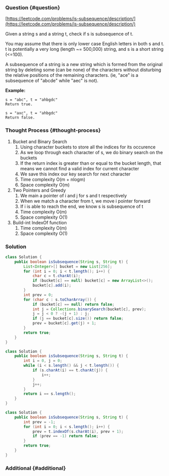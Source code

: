 ### Question {#question}

[https://leetcode.com/problems/is-subsequence/description/](https://leetcode.com/problems/is-subsequence/description/)

Given a string s and a string t, check if s is subsequence of t.

You may assume that there is only lower case English letters in both s and t. t is potentially a very long \(length ~= 500,000\) string, and s is a short string \(&lt;=100\).

A subsequence of a string is a new string which is formed from the original string by deleting some \(can be none\) of the characters without disturbing the relative positions of the remaining characters. \(ie, "ace" is a subsequence of "abcde" while "aec" is not\).

**Example:**

```
s = "abc", t = "ahbgdc"
Return true.

s = "axc", t = "ahbgdc"
Return false.
```

### Thought Process {#thought-process}

1. Bucket and Binary Search
   1. Using character buckets to store all the indices for its occurence
   2. As we loop through each character of s, we do binary search on the buckets
   3. If the return index is greater than or equal to the bucket length, that means we cannot find a valid index for current character
   4. We save this index our key search for next character
   5. Time complexity O\(m + nlogm\)
   6. Space complexity O\(m\)
2. Two Pointers and Greedy
   1. We main a pointer of i and j for s and t respectively
   2. When we match a character from t, we move i pointer forward
   3. If i is able to reach the end, we know s is subsequence of t
   4. Time complexity O\(m\)
   5. Space complexity O\(1\)
3. Build-int IndexOf function
   1. Time complexity O\(m\)
   2. Space complexity O\(1\)

### Solution

```java
class Solution {
    public boolean isSubsequence(String s, String t) {
        List<Integer>[] bucket = new List[256];
        for (int i = 0; i < t.length(); i++) {
            char c = t.charAt(i);
            if (bucket[c] == null) bucket[c] = new ArrayList<>();
            bucket[c].add(i);
        }
        int prev = 0;
        for (char c : s.toCharArray()) {
            if (bucket[c] == null) return false;
            int j = Collections.binarySearch(bucket[c], prev);
            j = j < 0 ? -(j + 1) : j;
            if (j == bucket[c].size()) return false;
            prev = bucket[c].get(j) + 1;
        }
        return true;
    }
}
```

```java
class Solution {
    public boolean isSubsequence(String s, String t) {
        int i = 0, j = 0;
        while (i < s.length() && j < t.length()) {
            if (s.charAt(i) == t.charAt(j)) {
                i++;
            }
            j++;
        }
        return i == s.length();
    }
}
```

```java
class Solution {
    public boolean isSubsequence(String s, String t) {
        int prev = -1;
        for (int i = 0; i < s.length(); i++) {
            prev = t.indexOf(s.charAt(i), prev + 1);
            if (prev == -1) return false;
        }
        return true;
    }
}
```

### Additional {#additional}



